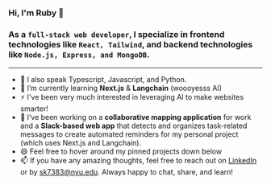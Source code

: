 ### Hi, I'm Ruby 👋
<h3>As a <code>full-stack web developer</code>, I specialize in frontend technologies like <code>React, Tailwind</code>, and backend technologies like <code>Node.js, Express, and MongoDB</code>.</h3>

_________________

- 💬 I also speak Typescript, Javascript, and Python.
- 🌱 I’m currently learning **Next.js** & **Langchain** (woooyesss AI)
- ⚡ I've been very much interested in leveraging AI to make websites smarter!
- 🔭 I’ve been working on a **collaborative mapping application** for work and a **Slack-based web app** that detects and organizes task-related messages to create automated reminders for my personal project (which uses Next.js and Langchain).
- 😄 Feel free to hover around my pinned projects down below
- 📫 If you have any amazing thoughts, feel free to reach out on [LinkedIn](https://www.linkedin.com/in/ruby-kim/) or by sk7383@nyu.edu. Always happy to chat, share, and learn!

<!--
**rubykiim/rubykiim** is a ✨ _special_ ✨ repository because its `README.md` (this file) appears on your GitHub profile.

Here are some ideas to get you started:

- 🔭 I’m currently working on ...
- 🌱 I’m currently learning ...
- 👯 I’m looking to collaborate on ...
- 🤔 I’m looking for help with ...
- 💬 Ask me about ...
- 📫 How to reach me: ...
- 😄 Pronouns: ...
- ⚡ Fun fact: ...
-->
